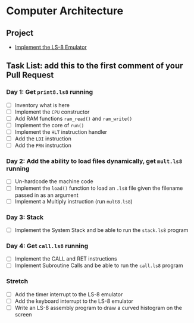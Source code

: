 # Computer Architecture

## Project

-   [Implement the LS-8 Emulator](ls8/)

## Task List: add this to the first comment of your Pull Request

### Day 1: Get `print8.ls8` running

-   [ ] Inventory what is here
-   [ ] Implement the `CPU` constructor
-   [ ] Add RAM functions `ram_read()` and `ram_write()`
-   [ ] Implement the core of `run()`
-   [ ] Implement the `HLT` instruction handler
-   [ ] Add the `LDI` instruction
-   [ ] Add the `PRN` instruction

### Day 2: Add the ability to load files dynamically, get `mult.ls8` running

-   [ ] Un-hardcode the machine code
-   [ ] Implement the `load()` function to load an `.ls8` file given the filename
        passed in as an argument
-   [ ] Implement a Multiply instruction (run `mult8.ls8`)

### Day 3: Stack

-   [ ] Implement the System Stack and be able to run the `stack.ls8` program

### Day 4: Get `call.ls8` running

-   [ ] Implement the CALL and RET instructions
-   [ ] Implement Subroutine Calls and be able to run the `call.ls8` program

### Stretch

-   [ ] Add the timer interrupt to the LS-8 emulator
-   [ ] Add the keyboard interrupt to the LS-8 emulator
-   [ ] Write an LS-8 assembly program to draw a curved histogram on the screen
